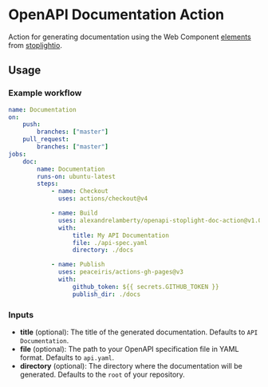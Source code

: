 # OpenAPI Documentation Action

Action for generating documentation using the Web Component
[elements](https://github.com/stoplightio/elements) from
[stoplightio](https://github.com/stoplightio/).

## Usage

### Example workflow

```yaml
name: Documentation
on: 
    push:
        branches: ["master"]
    pull_request:
        branches: ["master"]
jobs:
    doc:
        name: Documentation
        runs-on: ubuntu-latest
        steps:
            - name: Checkout
              uses: actions/checkout@v4

            - name: Build
              uses: alexandrelamberty/openapi-stoplight-doc-action@v1.0.0
              with:
                  title: My API Documentation
                  file: ./api-spec.yaml
                  directory: ./docs

            - name: Publish
              uses: peaceiris/actions-gh-pages@v3
              with:
                  github_token: ${{ secrets.GITHUB_TOKEN }}
                  publish_dir: ./docs
```

### Inputs

- **title** (optional): The title of the generated documentation. Defaults to
  `API Documentation`.
- **file** (optional): The path to your OpenAPI specification file in YAML
  format. Defaults to `api.yaml`.
- **directory** (optional): The directory where the documentation will be
  generated. Defaults to the `root` of your repository.
